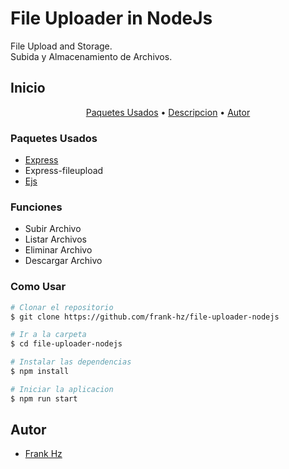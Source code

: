# File Uploader in NodeJs
File Upload and Storage.<br>
Subida y Almacenamiento de Archivos.

## Inicio

<p align="center">
  <a href="#paquetes-usados">Paquetes Usados</a> •
  <a href="#descripcion-de-funcionalidad">Descripcion</a> •
  <a href="#autor">Autor</a>
</p>

### Paquetes Usados
- [Express](https://expressjs.com)
- Express-fileupload
- [Ejs](https://ejs.co)


### Funciones
- Subir Archivo
- Listar Archivos
- Eliminar Archivo
- Descargar Archivo


### Como Usar
```bash
# Clonar el repositorio
$ git clone https://github.com/frank-hz/file-uploader-nodejs

# Ir a la carpeta
$ cd file-uploader-nodejs

# Instalar las dependencias
$ npm install

# Iniciar la aplicacion
$ npm run start
```



## Autor

  - [Frank Hz](https://github.com/frank-hz) 
